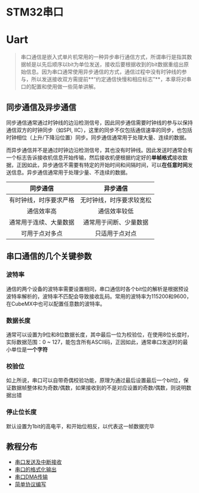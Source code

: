 <span id="hidden-autonumber"></span>

<h1 class="article-title">STM32串口</h1>

# Uart

>串口通信是嵌入式单片机常用的一种异步串行通信方式，所谓串行是指其数据帧是以先后顺序以bit为单位发送，接收后要根据收到的bit数据重组出原始信息。因为串口通常使用异步通信的方式，通信过程中没有时钟线的参与，所以发送接收双方需提前**“约定通信快慢和相应标志”**，本章将对串口的配置和使用做一些简单讲解。

## 同步通信及异步通信

同步通信通常通过时钟线的边沿检测信号，因此同步通信需要时钟线的参与以保持通信双方的时钟同步（如SPI, IIC），这里的同步不仅包括通信速率的同步，也包括时钟相位（上升/下降沿位置）同步。同步通信通常用于处理大量、连续的数据。

而异步通信并不是通过时钟边沿检测信号，其也没有时钟线。因此发送时通常会有一个标志告诉接收机信息开始传输，然后接收机便根据约定好的**单帧格式**接收数据，正因如此，异步通信不需要有特定的开始时间和间隔时间，可以**在任意时间**发送信息。异步通信通常用于处理少量、不连续的数据。

|        同步通信        |         异步通信         |
| :--------------------: | :----------------------: |
| 有时钟线，时序要求严格 | 无时钟线，时序要求较宽松 |
|       通信效率高       |       通信效率较低       |
| 通常用于连续、大量数据 |  通常用于间断、少量数据  |
|     可用于点对多点     |      只适用于点对点      |
## 串口通信的几个关键参数
### 波特率
通信的两个设备的波特率需要设置相同，串口通信时各个bit位的解析是根据预设波特率解析的，波特率不匹配会导致接收乱码。常用的波特率为115200和9600，在CubeMX中也可以配置任意数的波特率。

### 数据长度
通常可以设置为9位和8位数据长度，其中最后一位为校验位，在使用8位长度时，实际数据范围：0 ~ 127，能包含所有ASCII码，正因如此，通常串口发送时的最小单位是**一个字符**

### 校验位
如上所说，串口可以自带奇偶校验功能，原理为通过最后设置最后一个bit位，保证数据帧整体和为奇数/偶数，如果接收到的不是对应设置的奇数/偶数，则说明数据出错

### 停止位长度
默认设置为1bit的高电平，和开始位相反，以代表这一帧数据完毕


## 教程分布

- [串口发送及中断接收](./串口发送及中断接收.md)
- [串口的格式化输出](./串口的格式化输出.md)
- [串口DMA传输](./串口DMA传输.md)
- [简单协议编写](./简单协议编写.md)